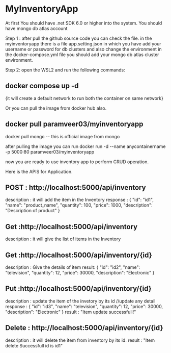# MyInventoryApp

At first You should have .net SDK 6.0 or higher into the system.
You should have mongo db atlas account

Step 1 :
after pull the github source code you can check the file.
in the myinventoryapp there is a file app.setting.json in which you have add your username or password for db clusters
and also change the environment in the docker-compose.yml file  you should add your mongo db atlas cluster environment.

Step 2:
open the WSL2 and run the following commands:

docker compose up -d
--
{it will create a default network to run both the container on same network}

Or you can pull the image from docker hub also.

docker pull paramveer03/myinventoryapp
--
docker pull mongo
-- this is official image from mongo

after pulling the image you can run
docker run -d --name anycontainername -p 5000:80 paramveer03/myinventoryapp

now you are ready to use inventory app to perform CRUD operation.

Here is the APIS for Application.

POST : http://localhost:5000/api/inventory
-
description : it will add the item in the Inventory
response : {
  "id": "id1",
  "name": "product_name",
  "quantity": 100,
  "price": 1000,
  "description": "Description of product"
}

Get :http://localhost:5000/api/inventory
-
description : it will give the list of items in the Inventory

Get :http://localhost:5000/api/inventory/{id}
-
description : Give the details of item 
result: {
        "id": "id2",
        "name": "television",
        "quantity": 12,
        "price": 30000,
        "description": "Electronic"
    }
    
Put :http://localhost:5000/api/inventory/{id}
-
description : update the item of the invetory by its id
//update any detail
response : {
        "id": "id3",
        "name": "television", 
        "quantity": 12,
        "price": 30000,
        "description": "Electronic"
    }
result : "Item update successfull!"

Delete : http://localhost:5000/api/inventory/{id}
-
description : it will delete the item from inventory by its id.
result : "Item delete Successfull id is id1"
